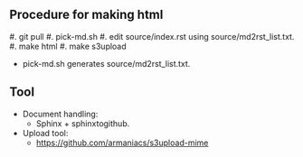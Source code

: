 Procedure for making html
----------------------------

#. git pull
#. pick-md.sh
#. edit source/index.rst using source/md2rst_list.txt.
#. make html
#. make s3upload

* pick-md.sh generates source/md2rst_list.txt.

Tool
-----------
* Document handling:
  * Sphinx + sphinxtogithub.
* Upload tool:
  * https://github.com/armaniacs/s3upload-mime
